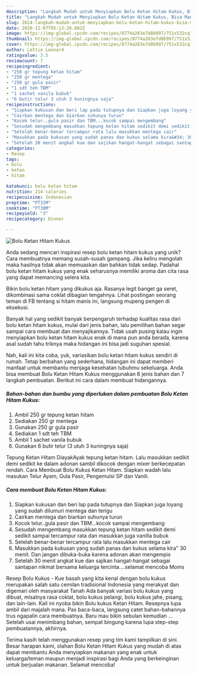 ```yaml
---
description: "Langkah Mudah untuk Menyiapkan Bolu Ketan Hitam Kukus, Bisa Manjain Lidah"
title: "Langkah Mudah untuk Menyiapkan Bolu Ketan Hitam Kukus, Bisa Manjain Lidah"
slug: 2624-langkah-mudah-untuk-menyiapkan-bolu-ketan-hitam-kukus-bisa-manjain-lidah
date: 2020-12-07T05:13:26.602Z
image: https://img-global.cpcdn.com/recipes/8774a263e7d8b997/751x532cq70/bolu-ketan-hitam-kukus-foto-resep-utama.jpg
thumbnail: https://img-global.cpcdn.com/recipes/8774a263e7d8b997/751x532cq70/bolu-ketan-hitam-kukus-foto-resep-utama.jpg
cover: https://img-global.cpcdn.com/recipes/8774a263e7d8b997/751x532cq70/bolu-ketan-hitam-kukus-foto-resep-utama.jpg
author: Lettie Leonard
ratingvalue: 3.5
reviewcount: 7
recipeingredient:
- "250 gr tepung ketan hitam"
- "250 gr mentega"
- "250 gr gula pasir"
- "1 sdt teh TBM"
- "1 sachet vanila bubuk"
- "6 butir telur 3 utuh 3 kuningnya saja"
recipeinstructions:
- "Siapkan kukusan dan beri lap pada tutupnya dan Siapkan juga loyang yang sudah dilumuri mentega dan terigu"
- "Cairkan mentega dan biarkan suhunya turun"
- "Kocok telur..gula pasir dan TBM...kocok sampai mengembang"
- "Sesudah mengembang masukkan tepung ketan hitam sedikit demi sedikit sampai tercampur rata dan masukkan juga vanilla bubuk"
- "Setelah benar-benar tercampur rata lalu masukkan mentega cair"
- "Masukkan pada kukusan yang sudah panas dan kukus selama kira&#34; 30 menit. Dan jangan dibuka-buka karena adonan akan mengempis"
- "Setelah 30 menit angkat kue dan sajikan hangat-hangat sebagai santapan nikmat bersama keluarga tercinta....selamat mencoba Moms"
categories:
- Resep
tags:
- bolu
- ketan
- hitam

katakunci: bolu ketan hitam 
nutrition: 214 calories
recipecuisine: Indonesian
preptime: "PT15M"
cooktime: "PT30M"
recipeyield: "3"
recipecategory: Dinner

---
```



![Bolu Ketan Hitam Kukus](https://img-global.cpcdn.com/recipes/8774a263e7d8b997/751x532cq70/bolu-ketan-hitam-kukus-foto-resep-utama.jpg)

Anda sedang mencari inspirasi resep bolu ketan hitam kukus yang unik? Cara membuatnya memang susah-susah gampang. Jika keliru mengolah maka hasilnya tidak akan memuaskan dan bahkan tidak sedap. Padahal bolu ketan hitam kukus yang enak seharusnya memiliki aroma dan cita rasa yang dapat memancing selera kita.

Bikin bolu ketan hitam yang dikukus aja. Rasanya legit banget ga seret, dikombinasi sama coklat dibagian tengahnya. Lihat postingan seorang teman di FB tentang si hitam manis ini, langsung mupeng pengen di eksekusi.

Banyak hal yang sedikit banyak berpengaruh terhadap kualitas rasa dari bolu ketan hitam kukus, mulai dari jenis bahan, lalu pemilihan bahan segar sampai cara membuat dan menyajikannya. Tidak usah pusing kalau ingin menyiapkan bolu ketan hitam kukus enak di mana pun anda berada, karena asal sudah tahu triknya maka hidangan ini bisa jadi suguhan spesial.


Nah, kali ini kita coba, yuk, variasikan bolu ketan hitam kukus sendiri di rumah. Tetap berbahan yang sederhana, hidangan ini dapat memberi manfaat untuk membantu menjaga kesehatan tubuhmu sekeluarga. Anda bisa membuat Bolu Ketan Hitam Kukus menggunakan 6 jenis bahan dan 7 langkah pembuatan. Berikut ini cara dalam membuat hidangannya.

<!--inarticleads1-->

##### Bahan-bahan dan bumbu yang diperlukan dalam pembuatan Bolu Ketan Hitam Kukus:

1. Ambil 250 gr tepung ketan hitam
1. Sediakan 250 gr mentega
1. Gunakan 250 gr gula pasir
1. Sediakan 1 sdt teh TBM
1. Ambil 1 sachet vanila bubuk
1. Gunakan 6 butir telur (3 utuh 3 kuningnya saja)


Tepung Ketan Hitam DiayakAyak tepung ketan hitam. Lalu masukkan sedikit demi sedikit ke dalam adonan sambil dikocok dengan mixer berkecepatan rendah. Cara Membuat Bolu Kukus Ketan Hitam. Siapkan wadah lalu masukan Telur Ayam, Gula Pasir, Pengemulsi SP dan Vanili. 

<!--inarticleads2-->

##### Cara membuat Bolu Ketan Hitam Kukus:

1. Siapkan kukusan dan beri lap pada tutupnya dan Siapkan juga loyang yang sudah dilumuri mentega dan terigu
1. Cairkan mentega dan biarkan suhunya turun
1. Kocok telur..gula pasir dan TBM...kocok sampai mengembang
1. Sesudah mengembang masukkan tepung ketan hitam sedikit demi sedikit sampai tercampur rata dan masukkan juga vanilla bubuk
1. Setelah benar-benar tercampur rata lalu masukkan mentega cair
1. Masukkan pada kukusan yang sudah panas dan kukus selama kira&#34; 30 menit. Dan jangan dibuka-buka karena adonan akan mengempis
1. Setelah 30 menit angkat kue dan sajikan hangat-hangat sebagai santapan nikmat bersama keluarga tercinta....selamat mencoba Moms


Resep Bolu Kukus - Kue basah yang kita kenal dengan bolu kukus merupakan salah satu cemilan tradisional Indonesia yang merakyat dan digemari oleh masyarakat Tanah Ada banyak variasi bolu kukus yang dibuat, misalnya rasa coklat, bolu kukus pelangi, bolu kukus jahe, pisang, dan lain-lain. Kali ini nyoba bikin Bolu kukus Ketan Hitam. Resepnya lupa ambil dari majalah mana. Pas baca-baca, langsung catet bahan-bahannya trus ngapalin cara membuatnya. Baru mau bikin sebulan kemudian … Setelah usai menimbang bahan, sempat bingung karena lupa step-step pembuatannya, akhirnya. 

Terima kasih telah menggunakan resep yang tim kami tampilkan di sini. Besar harapan kami, olahan Bolu Ketan Hitam Kukus yang mudah di atas dapat membantu Anda menyiapkan makanan yang enak untuk keluarga/teman maupun menjadi inspirasi bagi Anda yang berkeinginan untuk berjualan makanan. Selamat mencoba!
